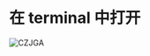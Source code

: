 # 在 terminal 中打开

<img src="/Users/yangdong/Library/CloudStorage/OneDrive-Personal/Media/Knowledge Base.media/CZJGA-2155721.gif" alt="CZJGA" style="zoom:100%;" />

